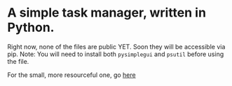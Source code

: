 # A simple task manager, written in Python.

Right now, none of the files are public YET.
Soon they will be accessible via pip.
Note: You will need to install both `pysimplegui` and `psutil` before using the file.

For the small, more resourceful one, go [here](https://github.com/LazyNeko1/task-manager/blob/Small/task-manager-small.py)
